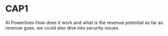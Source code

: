 # CAP1
AI Powerlines
How does it work and what is the revenue potential as far as revenue goes, we could also dive into security issues.
